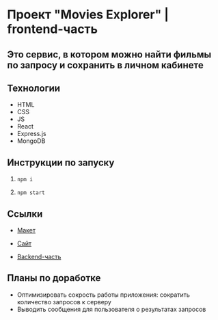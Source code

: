 # Проект "Movies Explorer" | frontend-часть

## Это сервис, в котором можно найти фильмы по запросу и сохранить в личном кабинете

## Технологии

* HTML
* CSS
* JS
* React
* Express.js
* MongoDB

## Инструкции по запуску

1. `npm i`

2. `npm start`

## Ссылки

* [Макет](https://www.figma.com/file/u7U84NjmOwsHdDJ0JhJYZm/Diploma?node-id=932%3A4079)

* [Сайт](https://vlrtyan.github.io/movies-explorer-frontend/)

* [Backend-часть](https://github.com/vlrtyan/movies-explorer-api)

## Планы по доработке

* Оптимизировать сокрость работы приложения: сократить количество запросов к серверу
* Выводить сообщения для пользователя о результатах запросов
